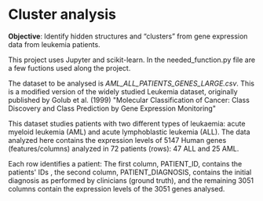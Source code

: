 # Cluster analysis

**Objective**: Identify hidden structures and “clusters” from gene expression data from leukemia patients.

This project uses Jupyter and scikit-learn. In the needed_function.py file are a few fuctions used along the project.

The dataset to be analysed is *AML_ALL_PATIENTS_GENES_LARGE.csv*. This is a modified version of the widely studied Leukemia dataset, originally published by Golub et al. (1999) "Molecular Classification of Cancer: Class Discovery and Class Prediction by Gene Expression Monitoring"

This dataset studies patients with two different types of leukaemia: acute myeloid leukemia (AML) and acute lymphoblastic leukemia (ALL). The data analyzed here contains the expression levels of 5147 Human genes (features/columns) analyzed in 72 patients (rows): 47 ALL and 25 AML.

Each row identifies a patient: The first column, PATIENT_ID, contains the patients' IDs , the second column, PATIENT_DIAGNOSIS, contains the initial diagnosis as performed by clinicians (ground truth), and the remaining 3051 columns contain the expression levels of the 3051 genes analysed.
